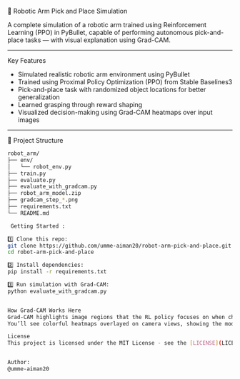  🤖 Robotic Arm Pick and Place Simulation

A complete simulation of a robotic arm trained using Reinforcement Learning (PPO) in PyBullet, capable of performing autonomous pick-and-place tasks — with visual explanation using Grad-CAM.

---
 Key Features

-  Simulated realistic robotic arm environment using PyBullet
-  Trained using Proximal Policy Optimization (PPO) from Stable Baselines3
-  Pick-and-place task with randomized object locations for better generalization
-  Learned grasping through reward shaping
-  Visualized decision-making using Grad-CAM heatmaps over input images

---
📁 Project Structure

```bash
robot_arm/
├── env/
│   └── robot_env.py           
├── train.py                   
├── evaluate.py               
├── evaluate_with_gradcam.py   
├── robot_arm_model.zip        
├── gradcam_step_*.png       
├── requirements.txt
└── README.md

 Getting Started :

1️⃣ Clone this repo:
git clone https://github.com/umme-aiman20/robot-arm-pick-and-place.git
cd robot-arm-pick-and-place

2️⃣ Install dependencies:
pip install -r requirements.txt

3️⃣ Run simulation with Grad-CAM:
python evaluate_with_gradcam.py


How Grad-CAM Works Here
Grad-CAM highlights image regions that the RL policy focuses on when choosing actions.
You’ll see colorful heatmaps overlayed on camera views, showing the model’s visual attention.

License
This project is licensed under the MIT License - see the [LICENSE](LICENSE) file for details.


Author:
@umme-aiman20




